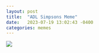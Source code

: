 ```yaml
---
layout: post
title:  "ADL Simpsons Meme"
date:   2023-07-19 13:02:43 -0400
categories: memes
---
```

<img src="https://freespeechwars.s3.amazonaws.com/what_an_odd_thing_to_say.jpg"/>
